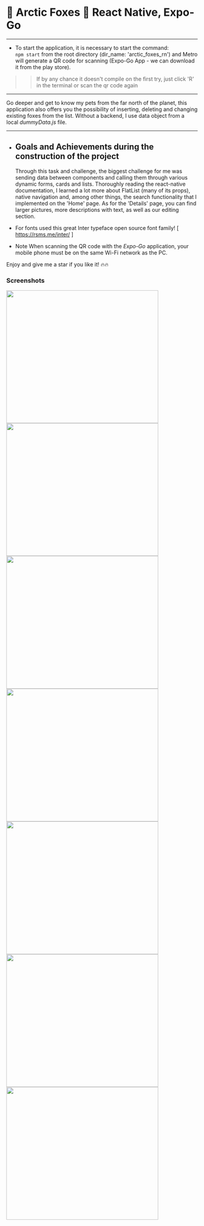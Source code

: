 # 🦊 Arctic Foxes 🦊 React Native, Expo-Go

<hr/>

- To start the application, it is necessary to start the command: <br/>
`npm start` from the root directory (dir_name: 'arctic_foxes_rn') and Metro will generate a QR code for scanning (Expo-Go App - we can download it from the play store).
> > If by any chance it doesn't compile on the first try, just click 'R' in the terminal or scan the qr code again

<hr/>
Go deeper and get to know my pets from the far north of the planet, this application also offers you the possibility of inserting, 
deleting and changing existing foxes from the list. Without a backend, I use data object from a local <i>dummyData.js</i> file. 
<br/> <hr/>

- <h2>Goals and Achievements during the construction of the project</h2>
  Through this task and challenge, the biggest challenge for me was sending data between components and calling them through various dynamic forms, cards and lists. Thoroughly reading the react-native documentation, I learned a lot more about FlatList (many of its props), native navigation and, among other things, the search functionality that I implemented on the 'Home' page. As for the 'Details' page, you can find larger pictures, more descriptions with text, as well as our editing section.

- For fonts used this great Inter typeface open source font family!
  [ https://rsms.me/inter/ ]

- Note
  When scanning the QR code with the <i>Expo-Go</i> application, your mobile phone must be on the same Wi-Fi network as the PC.
  
Enjoy and give me a star if you like it! 🔥🔥

<h3>Screenshots</h3>
<img src="https://user-images.githubusercontent.com/58791451/229930593-48ca0144-08e6-4d6d-867f-5c0456146df7.jpg" width="400" height="350" />
<img src="https://user-images.githubusercontent.com/58791451/229930609-0e76a001-ca56-4fab-9765-2c6d592fbc30.jpg" width="400" height="350" />
<img src="https://user-images.githubusercontent.com/58791451/229930624-a2645fc1-49e2-4eb5-98fd-35293bdd2056.jpg" width="400" height="350" />
<img src="https://user-images.githubusercontent.com/58791451/229930636-f092170a-28c8-40dd-b970-dc71181abef1.jpg" width="400" height="350" />
<img src="https://user-images.githubusercontent.com/58791451/229930646-e29298a2-63c3-43a6-b379-cbfbd6b86fc2.jpg" width="400" height="350" />
<img src="https://user-images.githubusercontent.com/58791451/229930657-fc68b0d0-f631-40fa-9af1-eeeb03ca510d.jpg" width="400" height="350" />
<img src="https://user-images.githubusercontent.com/58791451/229930667-4a591e51-ab2d-41e8-8cf0-43b28569deeb.jpg" width="400" height="350" />


